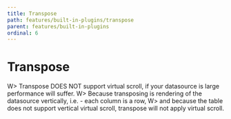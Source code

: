 ```yaml
---
title: Transpose
path: features/built-in-plugins/transpose
parent: features/built-in-plugins
ordinal: 6
---
```

# Transpose

W> Transpose DOES NOT support virtual scroll, if your datasource is large performance will suffer.
W> Because transposing is rendering of the datasource vertically, i.e. - each column is a row,
W> and because the table does not support vertical virtual scroll, transpose will not apply virtual scroll.

<div pbl-example-view="pbl-transpose-example"></div>

<div pbl-example-view="pbl-original-templates-example"></div>

<div pbl-example-view="pbl-with-column-styles-example"></div>
